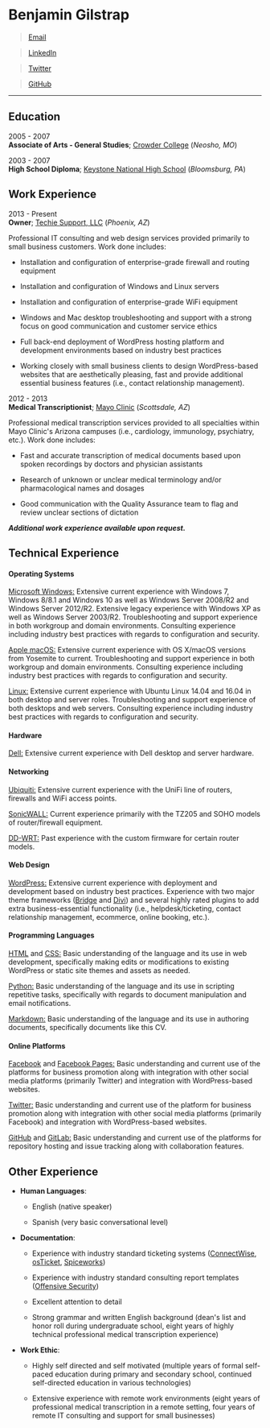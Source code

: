 # Benjamin Gilstrap

>[Email](mailto:bgilstrap@techiesupportllc.com)

>[LinkedIn](https://us.linkedin.com/in/benjamingilstrap)

>[Twitter](https://twitter.com/th3str4p)

>[GitHub](https://github.com/th3str4p)

-----------------------
## Education

2005 - 2007   
**Associate of Arts - General Studies**; [Crowder College](http://www.crowder.edu/) (*Neosho, MO*)

2003 - 2007   
**High School Diploma**; [Keystone National High School](http://www.keystoneschoolonline.com/) (*Bloomsburg, PA*)

## Work Experience

2013 - Present   
**Owner**; [Techie Support, LLC](https://techiesupportllc.com) (*Phoenix, AZ*)

Professional IT consulting and web design services provided primarily to small business customers.  Work done includes:

* Installation and configuration of enterprise-grade firewall and routing equipment

* Installation and configuration of Windows and Linux servers

* Installation and configuration of enterprise-grade WiFi equipment

* Windows and Mac desktop troubleshooting and support with a strong focus on good communication and customer service ethics  

* Full back-end deployment of WordPress hosting platform and development environments based on industry best practices

*  Working closely with small business clients to design WordPress-based websites that are aesthetically pleasing, fast and provide additional essential business features (i.e., contact relationship management).


2012  -  2013   
**Medical Transcriptionist**; [Mayo Clinic](http://www.mayoclinic.org) (*Scottsdale, AZ*)

Professional medical transcription services provided to all specialties within Mayo Clinic's Arizona campuses (i.e., cardiology, immunology, psychiatry, etc.).  Work done includes:

* Fast and accurate transcription of medical documents based upon spoken recordings by doctors and physician assistants

* Research of unknown or unclear medical terminology and/or pharmacological names and dosages

* Good communication with the Quality Assurance team to flag and review unclear sections of dictation


***Additional work experience available upon request.***


## Technical Experience

#### Operating Systems

[Microsoft Windows:](https://www.microsoft.com/en-us/windows/)  Extensive current experience with Windows 7, Windows 8/8.1 and Windows 10 as well as Windows Server 2008/R2 and Windows Server 2012/R2.  Extensive legacy experience with Windows XP as well as Windows Server 2003/R2.  Troubleshooting and support experience in both workgroup and domain environments.  Consulting experience including industry best practices with regards to configuration and security.

[Apple macOS:](http://www.apple.com/macos/sierra/)  Extensive current experience with OS X/macOS versions from Yosemite to current.  Troubleshooting and support experience in both workgroup and domain environments.  Consulting experience including industry best practices with regards to configuration and security.

[Linux:](https://www.ubuntu.com/)  Extensive current experience with Ubuntu Linux 14.04 and 16.04 in both desktop and server roles.  Troubleshooting and support experience of both desktops and web servers.  Consulting experience including industry best practices with regards to configuration and security.

#### Hardware

[Dell:](http://www.dell.com/en-us/)  Extensive current experience with Dell desktop and server hardware.

#### Networking

[Ubiquiti:](https://unifi-sdn.ubnt.com/#home)  Extensive current experience with the UniFi line of routers, firewalls and WiFi access points.

[SonicWALL:](https://www.sonicwall.com/)  Current experience primarily with the TZ205 and SOHO models of router/firewall equipment.

[DD-WRT:](http://www.dd-wrt.com/site/index)  Past experience with the custom firmware for certain router models.

#### Web Design

[WordPress:](https://wordpress.org/)  Extensive current experience with deployment and development based on industry best practices.  Experience with two major theme frameworks ([Bridge](http://demo.qodeinteractive.com/bridge/) and [Divi](https://www.elegantthemes.com/gallery/divi/)) and several highly rated plugins to add extra business-essential functionality (i.e., helpdesk/ticketing, contact relationship management, ecommerce, online booking, etc.).

#### Programming Languages

[HTML](https://www.w3.org/standards/webdesign/htmlcss) and [CSS:](https://www.w3.org/standards/webdesign/htmlcss)  Basic understanding of the language and its use in web development, specifically making edits or modifications to existing WordPress or static site themes and assets as needed.

[Python:](https://www.python.org/)  Basic understanding of the language and its use in scripting repetitive tasks, specifically with regards to document manipulation and email notifications.

[Markdown:](https://daringfireball.net/projects/markdown/)  Basic understanding of the language and its use in authoring documents, specifically documents like this CV.

#### Online Platforms

[Facebook](https://www.facebook.com) and [Facebook Pages:](https://www.facebook.com/business/products/pages)  Basic understanding and current use of the platforms for business promotion along with integration with other social media platforms (primarily Twitter) and integration with WordPress-based websites.

[Twitter:](https://twitter.com)  Basic understanding and current use of the platform for business promotion along with integration with other social media platforms (primarily Facebook) and integration with WordPress-based websites.

[GitHub](https://github.com) and [GitLab:](https://gitlab.com)  Basic understanding and current use of the platforms for repository hosting and issue tracking along with collaboration features.

## Other Experience

* **Human Languages**:

  * English (native speaker)

  * Spanish (very basic conversational level)

* **Documentation**:

  * Experience with industry standard ticketing systems ([ConnectWise](https://www.connectwise.com), [osTicket](http://osticket.com), [Spiceworks](https://www.spiceworks.com))

  * Experience with industry standard consulting report templates ([Offensive Security](https://www.offensive-security.com/reports/sample-penetration-testing-report.pdf))

  * Excellent attention to detail

  * Strong grammar and written English background (dean's list and honor roll during undergraduate school, eight years of highly technical professional medical transcription experience)

* **Work Ethic**:

  * Highly self directed and self motivated (multiple years of formal self-paced education during primary and secondary school, continued self-directed education in various technologies)

  * Extensive experience with remote work environments (eight years of professional medical transcription in a remote setting, four years of remote IT consulting and support for small businesses)
